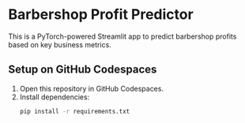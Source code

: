 # Barbershop Profit Predictor

This is a PyTorch-powered Streamlit app to predict barbershop profits based on key business metrics.

## Setup on GitHub Codespaces

1. Open this repository in GitHub Codespaces.
2. Install dependencies:
   ```sh
   pip install -r requirements.txt
